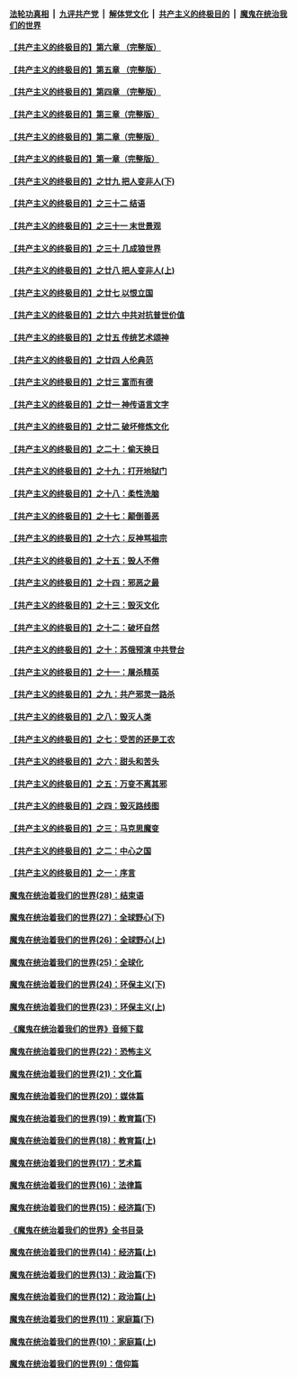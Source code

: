 ####  [法轮功真相](../../../../basic/blob/master/README.md?t=07070702) &nbsp;|&nbsp; [九评共产党](../../../../9ping.md/blob/master/README.md?t=07070702) &nbsp;|&nbsp; [解体党文化](../../../../jtdwh.md/blob/master/README.md?t=07070702)  &nbsp;|&nbsp; [共产主义的终极目的](../../../../gczydzjmd.md/blob/master/README.md?t=07070702) &nbsp;|&nbsp; [魔鬼在统治我们的世界](../../../../mgztzwmdsj.md/blob/master/README.md?t=07070702) 

#### [【共产主义的终极目的】第六章 （完整版）](../pages/nsc422/n11428913.md?t=07070702) 

#### [【共产主义的终极目的】第五章 （完整版）](../pages/nsc422/n11428912.md?t=07070702) 

#### [【共产主义的终极目的】第四章 （完整版）](../pages/nsc422/n11428907.md?t=07070702) 

#### [【共产主义的终极目的】第三章（完整版）](../pages/nsc422/n11428848.md?t=07070702) 

#### [【共产主义的终极目的】第二章（完整版）](../pages/nsc422/n11428831.md?t=07070702) 

#### [【共产主义的终极目的】第一章（完整版）](../pages/nsc422/n11417651.md?t=07070702) 

#### [【共产主义的终极目的】之廿九 把人变非人(下)](../pages/nsc422/n11344140.md?t=07070702) 

#### [【共产主义的终极目的】之三十二 结语](../pages/nsc422/n11360535.md?t=07070702) 

#### [【共产主义的终极目的】之三十一 末世景观](../pages/nsc422/n11351129.md?t=07070702) 

#### [【共产主义的终极目的】之三十 几成狼世界](../pages/nsc422/n11348280.md?t=07070702) 

#### [【共产主义的终极目的】之廿八 把人变非人(上)](../pages/nsc422/n11340492.md?t=07070702) 

#### [【共产主义的终极目的】之廿七 以恨立国](../pages/nsc422/n11336944.md?t=07070702) 

#### [【共产主义的终极目的】之廿六 中共对抗普世价值](../pages/nsc422/n11324785.md?t=07070702) 

#### [【共产主义的终极目的】之廿五 传统艺术颂神](../pages/nsc422/n11296396.md?t=07070702) 

#### [【共产主义的终极目的】之廿四 人伦典范](../pages/nsc422/n11296397.md?t=07070702) 

#### [【共产主义的终极目的】之廿三 富而有德](../pages/nsc422/n11283598.md?t=07070702) 

#### [【共产主义的终极目的】之廿一 神传语言文字](../pages/nsc422/n11263265.md?t=07070702) 

#### [【共产主义的终极目的】之廿二 破坏修炼文化](../pages/nsc422/n11245728.md?t=07070702) 

#### [【共产主义的终极目的】之二十：偷天换日](../pages/nsc422/n11238846.md?t=07070702) 

#### [【共产主义的终极目的】之十九：打开地狱门](../pages/nsc422/n11206376.md?t=07070702) 

#### [【共产主义的终极目的】之十八：柔性洗脑](../pages/nsc422/n11199994.md?t=07070702) 

#### [【共产主义的终极目的】之十七：颠倒善恶](../pages/nsc422/n11179782.md?t=07070702) 

#### [【共产主义的终极目的】之十六：反神骂祖宗](../pages/nsc422/n11166798.md?t=07070702) 

#### [【共产主义的终极目的】之十五：毁人不倦](../pages/nsc422/n11166792.md?t=07070702) 

#### [【共产主义的终极目的】之十四：邪恶之最](../pages/nsc422/n11150249.md?t=07070702) 

#### [【共产主义的终极目的】之十三：毁灭文化](../pages/nsc422/n11135227.md?t=07070702) 

#### [【共产主义的终极目的】之十二：破坏自然](../pages/nsc422/n11135214.md?t=07070702) 

#### [【共产主义的终极目的】之十：苏俄预演 中共登台](../pages/nsc422/n11118424.md?t=07070702) 

#### [【共产主义的终极目的】之十一：屠杀精英](../pages/nsc422/n11118442.md?t=07070702) 

#### [【共产主义的终极目的】之九：共产邪灵一路杀](../pages/nsc422/n11114139.md?t=07070702) 

#### [【共产主义的终极目的】之八：毁灭人类](../pages/nsc422/n11108503.md?t=07070702) 

#### [【共产主义的终极目的】之七：受苦的还是工农](../pages/nsc422/n11101809.md?t=07070702) 

#### [【共产主义的终极目的】之六：甜头和苦头](../pages/nsc422/n11096971.md?t=07070702) 

#### [【共产主义的终极目的】之五：万变不离其邪](../pages/nsc422/n11091285.md?t=07070702) 

#### [【共产主义的终极目的】之四：毁灭路线图](../pages/nsc422/n11086284.md?t=07070702) 

#### [【共产主义的终极目的】之三：马克思魔变](../pages/nsc422/n11061941.md?t=07070702) 

#### [【共产主义的终极目的】之二：中心之国](../pages/nsc422/n11047728.md?t=07070702) 

#### [【共产主义的终极目的】之一：序言](../pages/nsc422/n11086077.md?t=07070702) 

#### [魔鬼在统治着我们的世界(28)：结束语](../pages/nsc422/n10936246.md?t=07070702) 

#### [魔鬼在统治着我们的世界(27)：全球野心(下)](../pages/nsc422/n10928319.md?t=07070702) 

#### [魔鬼在统治着我们的世界(26)：全球野心(上)](../pages/nsc422/n10900318.md?t=07070702) 

#### [魔鬼在统治着我们的世界(25)：全球化](../pages/nsc422/n10788205.md?t=07070702) 

#### [魔鬼在统治着我们的世界(24)：环保主义(下)](../pages/nsc422/n10695307.md?t=07070702) 

#### [魔鬼在统治着我们的世界(23)：环保主义(上)](../pages/nsc422/n10688613.md?t=07070702) 

#### [《魔鬼在统治着我们的世界》音频下载](../pages/nsc422/n10635553.md?t=07070702) 

#### [魔鬼在统治着我们的世界(22)：恐怖主义](../pages/nsc422/n10614727.md?t=07070702) 

#### [魔鬼在统治着我们的世界(21)：文化篇](../pages/nsc422/n10597706.md?t=07070702) 

#### [魔鬼在统治着我们的世界(20)：媒体篇](../pages/nsc422/n10586579.md?t=07070702) 

#### [魔鬼在统治着我们的世界(19)：教育篇(下)](../pages/nsc422/n10564808.md?t=07070702) 

#### [魔鬼在统治着我们的世界(18)：教育篇(上)](../pages/nsc422/n10526970.md?t=07070702) 

#### [魔鬼在统治着我们的世界(17)：艺术篇](../pages/nsc422/n10499093.md?t=07070702) 

#### [魔鬼在统治着我们的世界(16)：法律篇](../pages/nsc422/n10485969.md?t=07070702) 

#### [魔鬼在统治着我们的世界(15)：经济篇(下)](../pages/nsc422/n10469975.md?t=07070702) 

#### [《魔鬼在统治着我们的世界》全书目录](../pages/nsc422/n10464261.md?t=07070702) 

#### [魔鬼在统治着我们的世界(14)：经济篇(上)](../pages/nsc422/n10457370.md?t=07070702) 

#### [魔鬼在统治着我们的世界(13)：政治篇(下)](../pages/nsc422/n10448270.md?t=07070702) 

#### [魔鬼在统治着我们的世界(12)：政治篇(上)](../pages/nsc422/n10444576.md?t=07070702) 

#### [魔鬼在统治着我们的世界(11)：家庭篇(下)](../pages/nsc422/n10440961.md?t=07070702) 

#### [魔鬼在统治着我们的世界(10)：家庭篇(上)](../pages/nsc422/n10435448.md?t=07070702) 

#### [魔鬼在统治着我们的世界(9)：信仰篇](../pages/nsc422/n10432159.md?t=07070702) 

